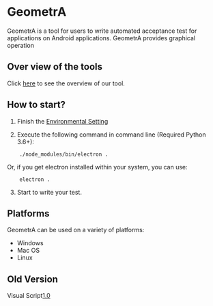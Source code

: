 # GeometrA
GeometrA is a tool for users to write automated acceptance test for applications on Android applications. GeometrA provides graphical operation

## Over view of the tools
Click [here](https://github.com/NTUTVisualScript/GeometrA/blob/master/docs/Overview.md) to see the overview of our tool.

## How to start?
1. Finish the [Environmental Setting](https://github.com/NTUTVisualScript/GeometrA/blob/master/docs/EnvironmetalSetting.md)

2. Execute the following command in command line (Required Python 3.6+):
```
    ./node_modules/bin/electron .
```
Or, if you get electron installed within your system, you can use:
```
    electron .
```

3. Start to write your test.

## Platforms
GeometrA can be used on a variety of platforms:
- Windows
- Mac OS
- Linux

## Old Version
Visual Script[1.0](https://github.com/NTUTVisualScript/Visual_Script/tree/Old_Version)
